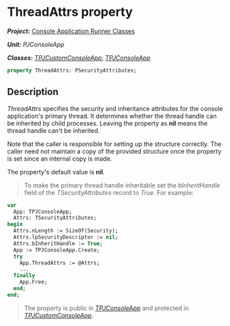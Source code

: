 # ThreadAttrs property

***Project:*** [Console Application Runner Classes](../API.md)

***Unit:*** _PJConsoleApp_

***Classes:*** [_TPJCustomConsoleApp_](./TPJCustomConsoleApp.md), [_TPJConsoleApp_](./TPJConsoleApp.md)

```pascal
property ThreadAttrs: PSecurityAttributes;
```

## Description

_ThreadAttrs_ specifies the security and inheritance attributes for the console application's primary thread. It determines whether the thread handle can be inherited by child processes. Leaving the property as **nil** means the thread handle can't be inherited.

Note that the caller is responsible for setting up the structure correctly. The caller need not maintain a copy of the provided structure once the property is set since an internal copy is made.

The property's default value is **nil**.

> To make the primary thread handle inheritable set the _bInheritHandle_ field of the _TSecurityAttributes_ record to _True_. For example:

```pascal
var
  App: TPJConsoleApp;
  Attrs: TSecurityAttributes;
begin
  Attrs.nLength := SizeOf(Security);
  Attrs.lpSecurityDescriptor := nil;
  Attrs.bInheritHandle := True;
  App := TPJConsoleApp.Create;
  try
    App.ThreadAttrs := @Attrs;
    ...
  finally
    App.Free;
  end;
end;
```

> The property is public in [_TPJConsoleApp_](./TPJConsoleApp.md) and protected in [_TPJCustomConsoleApp_](./TPJCustomConsoleApp.md).
